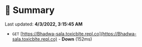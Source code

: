 # 📖 Summary
Last updated: **4/3/2022, 3:15:45 AM**

- `GET` [https://Bhadwa-sala.toxicblte.repl.co](https://Bhadwa-sala.toxicblte.repl.co) - **Down** (152ms)

